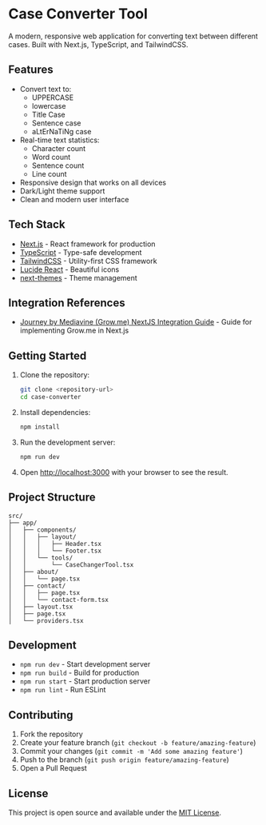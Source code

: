 # Case Converter Tool

A modern, responsive web application for converting text between different cases. Built with Next.js, TypeScript, and TailwindCSS.

## Features

- Convert text to:
  - UPPERCASE
  - lowercase
  - Title Case
  - Sentence case
  - aLtErNaTiNg case
- Real-time text statistics:
  - Character count
  - Word count
  - Sentence count
  - Line count
- Responsive design that works on all devices
- Dark/Light theme support
- Clean and modern user interface

## Tech Stack

- [Next.js](https://nextjs.org/) - React framework for production
- [TypeScript](https://www.typescriptlang.org/) - Type-safe development
- [TailwindCSS](https://tailwindcss.com/) - Utility-first CSS framework
- [Lucide React](https://lucide.dev/) - Beautiful icons
- [next-themes](https://github.com/pacocoursey/next-themes) - Theme management

## Integration References

- [Journey by Mediavine (Grow.me) NextJS Integration Guide](https://fchiaramonte.com/blog/journey-mediavine-nextjs-integration) - Guide for implementing Grow.me in Next.js

## Getting Started

1. Clone the repository:
   ```bash
   git clone <repository-url>
   cd case-converter
   ```

2. Install dependencies:
   ```bash
   npm install
   ```

3. Run the development server:
   ```bash
   npm run dev
   ```

4. Open [http://localhost:3000](http://localhost:3000) with your browser to see the result.

## Project Structure

```
src/
├── app/
│   ├── components/
│   │   ├── layout/
│   │   │   ├── Header.tsx
│   │   │   └── Footer.tsx
│   │   └── tools/
│   │       └── CaseChangerTool.tsx
│   ├── about/
│   │   └── page.tsx
│   ├── contact/
│   │   ├── page.tsx
│   │   └── contact-form.tsx
│   ├── layout.tsx
│   ├── page.tsx
│   └── providers.tsx
```

## Development

- `npm run dev` - Start development server
- `npm run build` - Build for production
- `npm run start` - Start production server
- `npm run lint` - Run ESLint

## Contributing

1. Fork the repository
2. Create your feature branch (`git checkout -b feature/amazing-feature`)
3. Commit your changes (`git commit -m 'Add some amazing feature'`)
4. Push to the branch (`git push origin feature/amazing-feature`)
5. Open a Pull Request

## License

This project is open source and available under the [MIT License](LICENSE).
